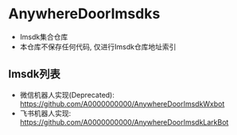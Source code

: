 # AnywhereDoorImsdks
* Imsdk集合仓库
* 本仓库不保存任何代码, 仅进行Imsdk仓库地址索引

## Imsdk列表
* 微信机器人实现(Deprecated): https://github.com/A0000000000/AnywhereDoorImsdkWxbot
* 飞书机器人实现: https://github.com/A0000000000/AnywhereDoorImsdkLarkBot